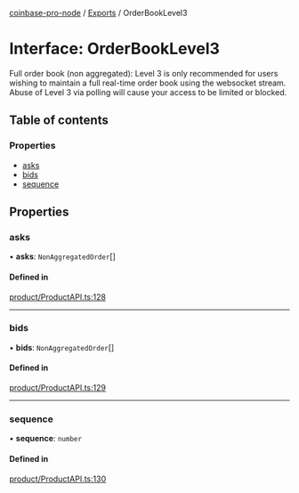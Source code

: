 [coinbase-pro-node](../README.md) / [Exports](../modules.md) / OrderBookLevel3

# Interface: OrderBookLevel3

Full order book (non aggregated): Level 3 is only recommended for users wishing to maintain a full real-time order book using the websocket stream. Abuse of Level 3 via polling will cause your access to be limited or blocked.

## Table of contents

### Properties

- [asks](OrderBookLevel3.md#asks)
- [bids](OrderBookLevel3.md#bids)
- [sequence](OrderBookLevel3.md#sequence)

## Properties

### asks

• **asks**: `NonAggregatedOrder`[]

#### Defined in

[product/ProductAPI.ts:128](https://github.com/bennycode/coinbase-pro-node/blob/208278f/src/product/ProductAPI.ts#L128)

---

### bids

• **bids**: `NonAggregatedOrder`[]

#### Defined in

[product/ProductAPI.ts:129](https://github.com/bennycode/coinbase-pro-node/blob/208278f/src/product/ProductAPI.ts#L129)

---

### sequence

• **sequence**: `number`

#### Defined in

[product/ProductAPI.ts:130](https://github.com/bennycode/coinbase-pro-node/blob/208278f/src/product/ProductAPI.ts#L130)
